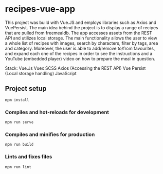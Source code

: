 # recipes-vue-app

This project was build with Vue.JS and employs libraries such as Axios and VuePersist. The main idea behind the project is to display a range of recipes that are pulled from freemealdb.
The app accesses assets from the REST API and utilizes local storage. The main functionality allows the user to view a whole list of recipes with images, search by characters, filter by tags, area and category. Moreover, the user is able to add/remove to/from favourites, and expand each one of the recipes in order to see the instructions and a YouTube (embedded player) video on how to prepare the meal in question. 

Stack:
Vue.Js 
Vuex
SCSS
Axios (Accessing the REST API)
Vue Persist (Local storage handling)
JavaScript

## Project setup
```
npm install
```

### Compiles and hot-reloads for development
```
npm run serve
```

### Compiles and minifies for production
```
npm run build
```

### Lints and fixes files
```
npm run lint
```
